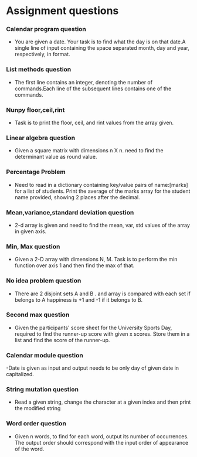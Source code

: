 # Assignment questions #
### Calendar program question ###
 - You are given a date. Your task is to find what the day is on that date.A single line of input containing the space separated month, day and year, respectively, in format.

### List methods question ###
- The first line contains an integer, denoting the number of commands.Each line  of the  subsequent lines contains one of the commands.

### Nunpy floor,ceil,rint ###
- Task is to print the floor, ceil, and rint values from the array given.

### Linear algebra question ###
- Given a square matrix with dimensions n X n. need to find the determinant value as round value.

### Percentage Problem ###
- Need to read in a dictionary containing key/value pairs of name:[marks] for a list of students. Print the average of the marks array for the student name provided, showing 2 places after the decimal.

### Mean,variance,standard deviation question ###
- 2-d array is given and need to find the mean, var, std values of the array in given axis.

### Min, Max question ###
- Given a 2-D array with dimensions N, M. Task is to perform the min function over axis 1 and then find the max of that.

### No idea problem question ###
- There are 2 disjoint sets A and B . and array is compared with each set if belongs to A happiness is +1 and -1 if it belongs to B.

### Second max  question ###
- Given the participants' score sheet for the University Sports Day, required to find the runner-up score with given x scores. Store them in a list and find the score of the runner-up.

### Calendar module question ###
-Date is given as input and output needs to be only day of given date in capitalized.

### String mutation question ###
- Read a given string, change the character at a given index and then print the modified string

### Word order question ###
- Given n words, to find for each word, output its number of occurrences. The output order should correspond with the input order of appearance of the word.



